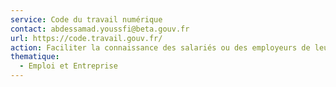 ```yaml
---
service: Code du travail numérique
contact: abdessamad.youssfi@beta.gouv.fr
url: https://code.travail.gouv.fr/
action: Faciliter la connaissance des salariés ou des employeurs de leurs droits
thematique:
  - Emploi et Entreprise
---
```

